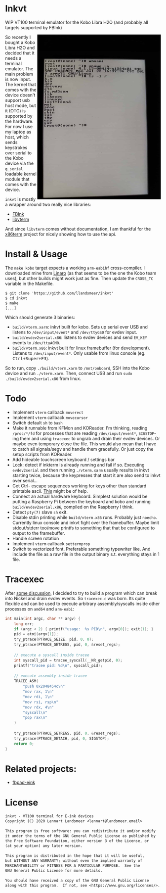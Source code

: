 # Inkvt

WIP VT100 terminal emulator for the Kobo Libra H2O (and probably all targets supported by FBInk)

<img src=it_works.jpeg width=400 align=right />

So recently I bought a Kobo Libra H2O and decided that it needs a terminal
emulator. The main problem is now input.
The kernel that comes with the device doesn't support usb host mode,
but it (OTG) is supported by the hardware. For now I use my laptop as host,
which sends keystrokes over serial to the Kobo device via the `g_serial`
loadable kernel module that comes with the device.


`inkvt` is mostly a wrapper around two really nice libraries:

  - [FBInk](https://github.com/NiLuJe/FBInk/)
  - [libvterm](http://www.leonerd.org.uk/code/libvterm/)

And since `libvterm` comes without documentation, I am thankful for the
[x86term](https://github.com/pkovac/x86term) project for nicely showing
how to use the api.

# Install & Usage

The `make kobo` target expects a working `arm-eabihf` cross-compiler.
I downloaded mine from [Linaro](https://releases.linaro.org/components/toolchain/binaries/latest-7/arm-linux-gnueabihf/)
(as that seems to be the one the Kobo team uses), but other builds might work just as fine.
Then update the `CROSS_TC` variable in the Makefile.

```
$ git clone 'https://github.com/llandsmeer/inkvt'
$ cd inkvt
$ make
[...]
```

Which should generate 3 binaries:

 - `build/vterm.xarm`: inkvt built for kobo.
    Sets up serial over USB and listens to `/dev/input/event*` and `/dev/ttyGS0` for evdev
    input.
 - `build/evdev2serial.x86`: listens to evdev devices and send `EV_KEY` events to `/dev/ttyACM0`.
 - `build/vterm.x86`: inkvt built for linux framebuffer (for development). Listens to `/dev/input/event*`.
    Only usable from linux console (eg. <kbd>Ctrl+Super+F3</kbd>).

So to run, copy `./build/vterm.xarm` to `/mnt/onboard`, SSH into the Kobo device and run `./vterm.xarm`.
Then, connect USB and run `sudo ./build/evdev2serial.x86` from linux.

# Todo

 - Implement `vterm` callback `moverect`
 - Implement `vterm` callback `movecursor`
 - Switch default `sh` to `bash`
 - Make it runnable from KFMon and KOReader. I'm thinking, reading `/proc/*/fd` for processes
   that are reading `/dev/input/event*`, `SIGSTOP`-ing them and using `tracexec` to
   ungrab and drain their evdev devices. Or maybe even temporary close the file.
   This would also mean that I have to catch all signals/segv and handle them gracefully.
   Or just copy the setup scripts from KOReader.
 - Add hideable touchscreen keyboard / settings bar
 - Lock: detect if inkterm is already running and fail if so.
   Executing `evdev2serial` and then running `./vterm.xarm` usually results in inkvt
   starting twice, because the keypresses that start it are also send to inkvt over serial...
 - Get Ctrl-<KEY> escape sequences working for keys other than standard printable ascii.
   [This](https://invisible-island.net/xterm/ctlseqs/ctlseqs.html) might be of help.
 - Connect an actual hardware keyboard. Simplest solution would be putting a Raspberry Pi between
   the keyboard and kobo and running `build/evdev2serial.x86`, compiled on the Raspberry I think.
 - Detect `pty(7)` slave `sh` exit.
 - Disable stdin printing while `build/vterm.x86` runs. Probably just `noecho`.
   Currently linux console and inkvt fight over the framebuffer.
   Maybe limit stdout/stderr too/move printfs to something that that be configured
   to output to the framebuffer.
 - Handle screen rotation
 - Implement `vterm` callback `settermprop`
 - Switch to vectorized font. Preferable something typewriter like. And include the
   file as a raw file in the output binary s.t. everything stays in 1 file.

# Tracexec

After [some discussion](https://github.com/NiLuJe/FBInk/issues/45), I decided to
try to build a program which can break into Nickel and drain evdev events.
So `tracexec.c` was born. Its quite flexible and can be used to execute arbitrary
assembly/syscalls inside other processes on `amd64` and `arm-eabi`:

```c
int main(int argc, char ** argv) {
    long err;
    if (argc < 2) { printf("usage:  %s PID\n", argv[0]); exit(1); }
    pid = atoi(argv[1]);
    try_ptrace(PTRACE_SEIZE, pid, 0, 0);
    try_ptrace(PTRACE_GETREGS, pid, 0, &reset_regs);

    // execute a syscall inside tracee
    int syscall_pid = tracee_syscall(__NR_getpid, 0);
    printf("tracee pid: %d\n", syscall_pid);

    // execute assembly inside tracee
    TRACEE_ASM(
        "push 0x2048454c\n"
        "mov rax, 1\n"
        "mov rdi, 1\n"
        "mov rsi, rsp\n"
        "mov rdx, 4\n"
        "syscall\n"
        "pop rax\n"
    )

    try_ptrace(PTRACE_SETREGS, pid, 0, &reset_regs);
    try_ptrace(PTRACE_DETACH, pid, 0, SIGSTOP);
    return 0;
}
```

# Related projects:

 - [fbpad-eink](https://github.com/kisonecat/fbpad-eink)

# License

```
inkvt - VT100 terminal for E-ink devices
Copyright (C) 2020 Lennart Landsmeer <lennart@landsmeer.email>

This program is free software: you can redistribute it and/or modify
it under the terms of the GNU General Public License as published by
the Free Software Foundation, either version 3 of the License, or
(at your option) any later version.

This program is distributed in the hope that it will be useful,
but WITHOUT ANY WARRANTY; without even the implied warranty of
MERCHANTABILITY or FITNESS FOR A PARTICULAR PURPOSE.  See the
GNU General Public License for more details.

You should have received a copy of the GNU General Public License
along with this program.  If not, see <https://www.gnu.org/licenses/>.
```
